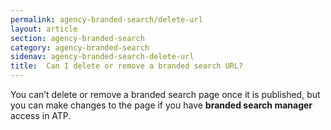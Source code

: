 ```yaml
---
permalink: agency-branded-search/delete-url
layout: article
section: agency-branded-search
category: agency-branded-search
sidenav: agency-branded-search-delete-url
title:  Can I delete or remove a branded search URL?
---
```

You can’t delete or remove a branded search page once it is published, but you can make changes to the page if you have **branded search manager** access in ATP. 
